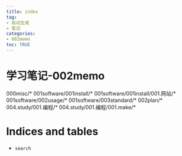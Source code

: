 ```yaml
---
title: index
tag: 
- 自动生成
- 笔记
categories:
- 002memo
toc: TRUE
---
```

<h1 id="学习笔记-002memo">学习笔记-002memo</h1>
<div class="toctree" data-maxdepth="1" data-caption="目录" data-glob="">
<p>000misc/* 001software/001install/* 001software/001install/001.网站/* 001software/002usage/* 001software/003standard/* 002plan/* 004.study/001.编程/* 004.study/001.编程/001.make/*</p>
</div>
<h1 id="indices-and-tables">Indices and tables</h1>
<ul>
<li><code class="interpreted-text" role="ref">search</code></li>
</ul>
